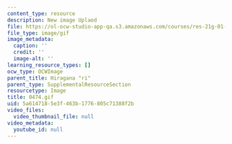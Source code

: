 ```yaml
---
content_type: resource
description: New image Uplaod
file: https://ol-ocw-studio-app-qa.s3.amazonaws.com/courses/res-21g-01-kana-spring-2010/5a6147185e3f463b1776805c71388f2b_0474.gif
file_type: image/gif
image_metadata:
  caption: ''
  credit: ''
  image-alt: ''
learning_resource_types: []
ocw_type: OCWImage
parent_title: Hiragana "ri"
parent_type: SupplementalResourceSection
resourcetype: Image
title: 0474.gif
uid: 5a614718-5e3f-463b-1776-805c71388f2b
video_files:
  video_thumbnail_file: null
video_metadata:
  youtube_id: null
---
```

